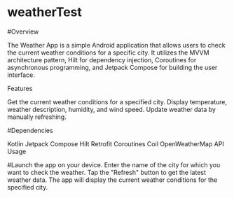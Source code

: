 # weatherTest
#Overview

The Weather App is a simple Android application that allows users to check the current weather conditions for a specific city. It utilizes the MVVM architecture pattern, Hilt for dependency injection, Coroutines for asynchronous programming, and Jetpack Compose for building the user interface.

Features

Get the current weather conditions for a specified city. Display temperature, weather description, humidity, and wind speed. Update weather data by manually refreshing.

#Dependencies

Kotlin Jetpack Compose Hilt Retrofit Coroutines Coil OpenWeatherMap API Usage

#Launch the app on your device. Enter the name of the city for which you want to check the weather. Tap the "Refresh" button to get the latest weather data. The app will display the current weather conditions for the specified city.
